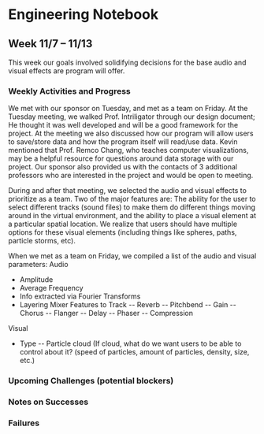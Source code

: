 # Engineering Notebook 
## Week 11/7 – 11/13
This week our goals involved solidifying decisions for the base audio and visual effects are program will offer.

### Weekly Activities and Progress
We met with our sponsor on Tuesday, and met as a team on Friday. 
At the Tuesday meeting, we walked Prof. Intriligator through our design document; He thought it was well developed and will be a good framework for the project. At the meeting we also discussed how our program will allow users to save/store data and how the program itself will read/use data. Kevin mentioned that Prof. Remco Chang, who teaches computer visualizations, may be a helpful resource for questions around data storage with our project. Our sponsor also provided us with the contacts of 3 additional professors who are interested in the project and would be open to meeting. 

During and after that meeting, we selected the audio and visual effects to prioritize as a team. Two of the major features are: The ability for the user to select different tracks (sound files) to make them do different things moving around in the virtual environment, and the ability to place a visual element at a particular spatial location. We realize that users should have multiple options for these visual elements (including things like spheres, paths, particle storms, etc).

When we met as a team on Friday, we compiled a list of the audio and visual parameters:
Audio
- Amplitude
- Average Frequency
- Info extracted via Fourier Transforms
- Layering Mixer Features to Track 
--   Reverb
-- Pitchbend
-- Gain
-- Chorus
-- Flanger
-- Delay
-- Phaser
-- Compression

Visual
- Type
-- Particle cloud (If cloud, what do we want users to be able to control about it? (speed of particles, amount of particles, density, size, etc.)
### Upcoming Challenges (potential blockers)

### Notes on Successes

### Failures
